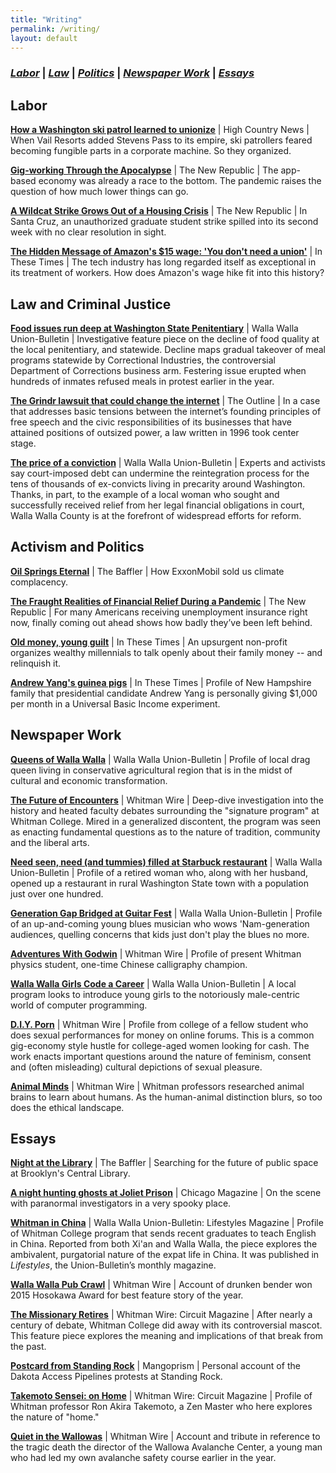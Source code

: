 ```yaml
---
title: "Writing"
permalink: /writing/
layout: default
---
```

### *[Labor](#LaborReporting)* \| *[Law](#Law)* \| *[Politics](#Politics)* \| *[Newspaper Work](#Newspaper)* \|  *[Essays](#Essays)*

## <a name="LaborReporting"><a/>Labor

**[How a Washington ski patrol learned to unionize](https://www.hcn.org/issues/52.7/north-labor-how-a-washington-ski-patrol-learned-to-unionize)** \| High Country News \| When Vail Resorts added Stevens Pass to its empire, ski patrollers feared becoming fungible parts in a corporate machine. So they organized.

**[Gig-working Through the Apocalypse](https://newrepublic.com/article/157227/gig-working-apocalypse)** \| The New Republic \| The app-based economy was already a race to the bottom. The pandemic raises the question of how much lower things can go.  

**[A Wildcat Strike Grows Out of a Housing Crisis](https://newrepublic.com/article/156591/wildcat-strike-grows-housing-crisis)** \| The New Republic \| In Santa Cruz, an unauthorized graduate student strike spilled into its second week with no clear resolution in sight.  

**[The Hidden Message of Amazon's $15 wage: 'You don't need a union'](http://inthesetimes.com/working/entry/21495/the_hidden_message_of_amazons_15_wage_you_dont_need_a_union)** \| In These Times \| The tech industry has long regarded itself as exceptional in its treatment of workers. How does Amazon's wage hike fit into this history?  <br />

## <a name="Law"><a/> Law and Criminal Justice

**[Food issues run deep at Washington State Penitentiary](http://www.union-bulletin.com/news/food-issues-run-deep-at-washington-state-penitentiary/article_0da49ace-45c4-11e8-a702-134b28fbc3b2.html)** \| Walla Walla Union-Bulletin \| Investigative feature piece on the decline of food quality at the local penitentiary, and statewide. Decline maps gradual takeover of meal programs statewide by Correctional Industries, the controversial Department of Corrections business arm. Festering issue erupted when hundreds of inmates refused meals in protest earlier in the year.  

**[The Grindr lawsuit that could change the internet](https://theoutline.com/post/6968/grindr-lawsuit-matthew-herrick?utm_source=)** \| The Outline \| In a case that addresses basic tensions between the internet’s founding principles of free speech and the civic responsibilities of its businesses that have attained positions of outsized power, a law written in 1996 took center stage.  

**[The price of a conviction](http://www.union-bulletin.com/news/courts_and_crime/the-price-of-a-conviction/article_6b4ced1e-d4c3-11e8-9c5a-f75fc47c39b0.html)** \| Walla Walla Union-Bulletin \| Experts and activists say court-imposed debt can undermine the reintegration process for the tens of thousands of ex-convicts living in precarity around Washington. Thanks, in part, to the example of a local woman who sought and successfully received relief from her legal financial obligations in court, Walla Walla County is at the forefront of widespread efforts for reform.<br />

## <a name="Politics"><a/> Activism and Politics  

**[Oil Springs Eternal](https://thebaffler.com/latest/oil-springs-eternal-schwartz)** \| The Baffler \| How ExxonMobil sold us climate complacency.    

**[The Fraught Realities of Financial Relief During a Pandemic](https://newrepublic.com/article/157631/unemployment-insurance-coronavirus-cares-act)** \| The New Republic \| For many Americans receiving unemployment insurance right now, finally coming out ahead shows how badly they’ve been left behind.   

**[Old money, young guilt](http://inthesetimes.com/article/21665/millennials-trust-funds-Resource-Generation-money)** \| In These Times \| An upsurgent non-profit organizes wealthy millennials to talk openly about their family money -- and relinquish it.  

**[Andrew Yang's guinea pigs](http://inthesetimes.com/article/21858/andrew-yang-universal-basic-income-presidential-candidate)** \| In These Times \| Profile of New Hampshire family that presidential candidate Andrew Yang is personally giving $1,000 per month in a Universal Basic Income experiment.  <br />

## <a name="Newspaper"><a/> Newspaper Work

**[Queens of Walla Walla](http://www.union-bulletin.com/featured_story/the-queens-of-walla-walla/article_c4c8ec0c-ab9e-11e7-8784-b761518dfb93.html)** \| Walla Walla Union-Bulletin \| Profile of local drag queen living in conservative agricultural region that is in the midst of cultural and economic transformation.  

**[The Future of Encounters](https://whitmanwire.com/feature/2018/03/08/the-future-of-encounters/)** \| Whitman Wire \| Deep-dive investigation into the history and heated faculty debates surrounding the "signature program" at Whitman College. Mired in a generalized discontent, the program was seen as enacting fundamental questions as to the nature of tradition, community and the liberal arts.  

**[Need seen, need (and tummies) filled at Starbuck restaurant](http://www.union-bulletin.com/news/business/need-seen-need-and-tummies-filled-at-starbuck-restaurant/article_4e67136a-ae48-11e8-a3a0-1fdbb389eedc.html)** \| Walla Walla Union-Bulletin \| Profile of a retired woman who, along with her husband, opened up a restaurant in rural Washington State town with a population just over one hundred.  

**[Generation Gap Bridged at Guitar Fest](http://www.union-bulletin.com/things_to_do/entertainment/generation-gap-bridged-at-guitar-fest/article_fb4c048a-24c5-11e8-9f9f-2b3b533e004b.html)** \| Walla Walla Union-Bulletin \| Profile of an up-and-coming young blues musician who wows 'Nam-generation audiences, quelling concerns that kids just don't play the blues no more.  

**[Adventures With Godwin](https://whitmanwire.com/feature/2016/03/10/adventures-with-godwin/)** \| Whitman Wire \| Profile of present Whitman physics student, one-time Chinese calligraphy champion.  

**[Walla Walla Girls Code a Career](http://www.union-bulletin.com/news/education/walla-walla-girls-code-a-career/article_16d6117e-d91b-11e7-b9a2-27de50645f1d.html)** \| Walla Walla Union-Bulletin \| A local program looks to introduce young girls to the notoriously male-centric world of computer programming.  

**[D.I.Y. Porn](https://whitmanwire.com/feature/2017/11/09/d-i-y-porn/)** \| Whitman Wire \| Profile from college of a fellow student who does sexual performances for money on online forums. This is a common gig-economy style hustle for college-aged women looking for cash. The work enacts important questions around the nature of feminism, consent and (often misleading) cultural depictions of sexual pleasure.  

**[Animal Minds](https://whitmanwire.com/feature/2016/02/25/animal-minds/)** \| Whitman Wire \| Whitman professors researched animal brains to learn about humans. As the human-animal distinction blurs, so too does the ethical landscape.<br />  

## <a name="Essays"><a/> Essays

**[Night at the Library](https://thebaffler.com/latest/a-night-at-the-library-schwartz)** \| The Baffler \| Searching for the future of public space at Brooklyn's Central Library.  

**[A night hunting ghosts at Joliet Prison](http://www.chicagomag.com/city-life/October-2018/A-Night-Hunting-Ghosts-at-Joliet-Prison/)** \| Chicago Magazine \| On the scene with paranormal investigators in a very spooky place.  

**[Whitman in China](http://andrewtheschwartz.com/2018/06/12/whitman-goes-to-china-the-question-is-where-to-go-after)** \| Walla Walla Union-Bulletin: Lifestyles Magazine \| Profile of Whitman College program that sends recent graduates to teach English in China. Reported from both Xi'an and Walla Walla, the piece explores the ambivalent, purgatorial nature of the expat life in China. It was published in _Lifestyles_, the Union-Bulletin’s monthly magazine.  

**[Walla Walla Pub Crawl](https://whitmanwire.com/feature/2015/11/19/a-walla-walla-pub-crawl/)** \| Whitman Wire \| Account of drunken bender won 2015 Hosokawa Award for best feature story of the year.

**[The Missionary Retires](https://whitmanwire.com/magazine-2/2017/05/12/the-missionary-retires/)** \| Whitman Wire: Circuit Magazine \| After nearly a century of debate, Whitman College did away with its controversial mascot. This feature piece explores the meaning and implications of that break from the past.   

**[Postcard from Standing Rock](https://mangoprism.com/2016/11/15/postcard-from-standing-rock-get-your-pistol-white-man/)** \| Mangoprism \| Personal account of the Dakota Access Pipelines protests at Standing Rock.  

**[Takemoto Sensei: on Home](http://andrewtheschwartz.com/2018/06/29/takemoto-sensei-on-home/)** \| Whitman Wire: Circuit Magazine \| Profile of Whitman professor Ron Akira Takemoto, a Zen Master who here explores the nature of "home."  

**[Quiet in the Wallowas](https://whitmanwire.com/feature/2016/04/21/remember-kip-rand/)** \| Whitman Wire \| Account and tribute in reference to the tragic death the director of the Wallowa Avalanche Center, a young man who had led my own avalanche safety course earlier in the year.  
